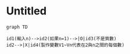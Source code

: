 # Untitled

```mermaid
graph TD

id1(輸入n)-->id2(如果n=1)-->|O|id3(不是質數)
id2-->|X|id4(製作變數V1~Vn代表在2與n之間的每個數)
```
